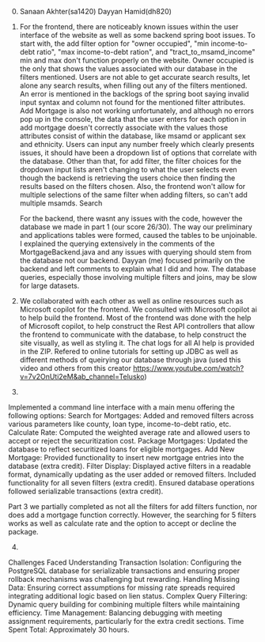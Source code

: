 0. Sanaan Akhter(sa1420)
   Dayyan Hamid(dh820)

1.
   For the frontend, there are noticeably known issues within the user interface of the website as well as some backend spring boot issues. To start with, the add filter option for "owner occupied", "min income-to-debt ratio", "max income-to-debt ration", and "tract_to_msamd_income" min and max don't function properly on the website. Owner occupied is the only that shows the values associated with our database in the filters mentioned. Users are not able to get accurate search results, let alone any search results, when filling out any of the filters mentioned. An error is mentioned in the backlogs of the spring boot saying invalid input syntax and column not found for the mentioned filter attributes. Add Mortgage is also not working unfortunately, and although no errors pop up in the console, the data that the user enters for each option in add mortgage doesn't correctly associate with the values those attributes consist of within the database, like msamd or applicant sex and ethnicity. Users can input any number freely which clearly presents issues, it should have been a dropdown list of options that correlate with the database. Other than that, for add filter, the filter choices for the dropdown input lists aren't changing to what the user selects even though the backend is retrieving the users choice then finding the results based on the filters chosen. Also, the frontend won't allow for multiple selections of the same filter when adding filters, so can't add multiple msamds. Search  

   For the backend, there wasnt any issues with the code, however the database we made in part 1 (our score 26/30). The way our preliminary and applications tables were formed, caused the tables to be unjoinable. I explained the querying extensively in the comments of the MortgageBackend.java and any issues with querying should stem from the database not our backend. Dayyan (me) focused primarily on the backend and left comments to explain what I did and how. The database queries, especially those involving multiple filters and joins, may be slow for large datasets.  
   
2. We collaborated with each other as well as online resources such as Microsoft copilot for the frontend. We consulted with Microsoft copilot ai to help build the frontend. Most of the frontend was done with the help of Microsoft copilot, to help construct the Rest API controllers that allow the frontend to communicate with the database, to help construct the site visually, as well as styling it. The chat logs for all AI help is provided in the ZIP. Refered to online tutorials for setting up JDBC as well as different methods of queirying our database through java (used this video and others from this creator https://www.youtube.com/watch?v=7v2OnUti2eM&ab_channel=Telusko)

3.
Implemented a command line interface with a main menu offering the following options:
   Search for Mortgages: Added and removed filters across various parameters like county, loan type, income-to-debt ratio, etc.
   Calculate Rate: Computed the weighted average rate and allowed users to accept or reject the securitization cost.
   Package Mortgages: Updated the database to reflect securitized loans for eligible mortgages.
   Add New Mortgage: Provided functionality to insert new mortgage entries into the database (extra credit).
   Filter Display: Displayed active filters in a readable format, dynamically updating as the user added or removed filters.
   Included functionality for all seven filters (extra credit).
   Ensured database operations followed serializable transactions (extra credit).

Part 3 we partially completed as not all the filters for add filters function, nor does add a mortgage function correctly. However, the searching for 5 filters works as well as calculate rate and the option to accept or decline the package.

4.
Challenges Faced
   Understanding Transaction Isolation: Configuring the PostgreSQL database for serializable transactions and ensuring proper rollback mechanisms was challenging but rewarding.
   Handling Missing Data: Ensuring correct assumptions for missing rate spreads required integrating additional logic based on lien status.
   Complex Query Filtering: Dynamic query building for combining multiple filters while maintaining efficiency.
   Time Management: Balancing debugging with meeting assignment requirements, particularly for the extra credit sections.
Time Spent
   Total: Approximately 30 hours.
